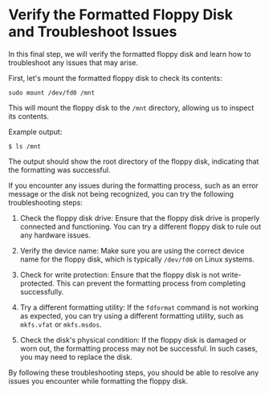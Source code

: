 # Verify the Formatted Floppy Disk and Troubleshoot Issues

In this final step, we will verify the formatted floppy disk and learn how to troubleshoot any issues that may arise.

First, let's mount the formatted floppy disk to check its contents:

```
sudo mount /dev/fd0 /mnt
```

This will mount the floppy disk to the `/mnt` directory, allowing us to inspect its contents.

Example output:

```
$ ls /mnt
```

The output should show the root directory of the floppy disk, indicating that the formatting was successful.

If you encounter any issues during the formatting process, such as an error message or the disk not being recognized, you can try the following troubleshooting steps:

1. Check the floppy disk drive: Ensure that the floppy disk drive is properly connected and functioning. You can try a different floppy disk to rule out any hardware issues.

2. Verify the device name: Make sure you are using the correct device name for the floppy disk, which is typically `/dev/fd0` on Linux systems.

3. Check for write protection: Ensure that the floppy disk is not write-protected. This can prevent the formatting process from completing successfully.

4. Try a different formatting utility: If the `fdformat` command is not working as expected, you can try using a different formatting utility, such as `mkfs.vfat` or `mkfs.msdos`.

5. Check the disk's physical condition: If the floppy disk is damaged or worn out, the formatting process may not be successful. In such cases, you may need to replace the disk.

By following these troubleshooting steps, you should be able to resolve any issues you encounter while formatting the floppy disk.

